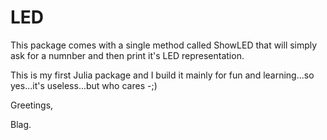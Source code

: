 # LED

This package comes with a single method called ShowLED that will simply ask for a numnber and then print it's LED representation.

This is my first Julia package and I build it mainly for fun and learning...so yes...it's useless...but who cares -;)

Greetings,

Blag.
